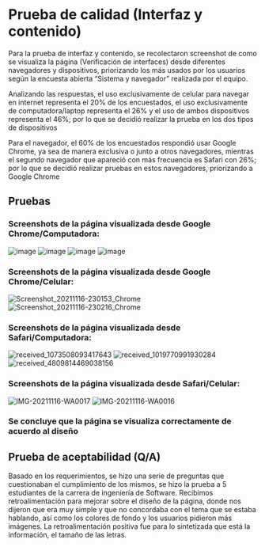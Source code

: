 # Prueba de calidad (Interfaz y contenido)

Para la prueba de interfaz y contenido, se recolectaron screenshot de como se visualiza la página (Verificación de interfaces) desde diferentes navegadores y dispositivos, priorizando los más usados por los usuarios según la encuesta abierta “Sistema y navegador” realizada por el equipo.  

Analizando las respuestas, el uso exclusivamente de celular para navegar en internet representa el 20% de los encuestados, el uso exclusivamente de computadora/laptop representa el 26% y el uso de ambos dispositivos representa el 46%; por lo que se decidió realizar la prueba en los dos tipos de dispositivos

Para el navegador, el 60% de los encuestados respondió usar Google Chrome, ya sea de manera exclusiva o junto a otros navegadores, mientras el segundo navegador que apareció con más frecuencia es Safari con 26%; por lo que se decidió realizar pruebas en estos navegadores, priorizando a Google Chrome

## Pruebas

### Screenshots de la página visualizada desde Google Chrome/Computadora:
![image](https://user-images.githubusercontent.com/92338579/142138639-671e28f7-7a35-4e2b-9d11-f203ae3181db.png) ![image](https://user-images.githubusercontent.com/92338579/142138715-faa4a5d8-76cf-43a2-ad8b-a4dba893bea2.png) ![image](https://user-images.githubusercontent.com/92338579/142139406-e286c2b5-910d-4d46-b7bb-3ba1fbeb7feb.png) ![image](https://user-images.githubusercontent.com/92338579/142139654-cef03c15-fdb2-4f3a-991b-166586ab74b0.png)


### Screenshots de la página visualizada desde Google Chrome/Celular:
![Screenshot_20211116-230153_Chrome](https://user-images.githubusercontent.com/92338579/142139709-be0f8902-7240-48b3-9ff0-07520ba95675.jpg) ![Screenshot_20211116-230216_Chrome](https://user-images.githubusercontent.com/92338579/142139756-aeca3607-77a3-4799-9b9b-212b73acb41c.jpg)

### Screenshots de la página visualizada desde Safari/Computadora:
![received_1073508093417643](https://user-images.githubusercontent.com/92338579/142250170-c50aeb00-7117-4024-857e-2532eb7dc8f1.jpg) ![received_1019770991930284](https://user-images.githubusercontent.com/92338579/142250182-fe22053f-66c0-43ce-ab0a-aa516140b53e.jpg) ![received_4809814469038156](https://user-images.githubusercontent.com/92338579/142250193-8b6a3fd6-b68e-443e-9b64-9c536f828d66.jpg)


### Screenshots de la página visualizada desde Safari/Celular:
![IMG-20211116-WA0017](https://user-images.githubusercontent.com/92338579/142246743-aff27b6b-d476-4c24-85e6-a4face761830.jpg) ![IMG-20211116-WA0016](https://user-images.githubusercontent.com/92338579/142246756-5f840bcf-e134-4f93-bcf5-5c29511c0b14.jpg)



### Se concluye que la página se visualiza correctamente de acuerdo al diseño

## Prueba de aceptabilidad (Q/A)
Basado en los requerimientos, se hizo una serie de preguntas que cuestionaban el cumplimiento de los mismos, se hizo la prueba
a 5 estudiantes de la carrera de ingeniería de Software.
Recibimos retroalimentación para mejorar sobre el diseño de la página, donde nos dijeron que era muy simple y que no concordaba con el tema
que se estaba hablando, así como los colores de fondo y los usuarios pidieron más imágenes.
La retroalimentación positiva fue para lo sintetizada que está la información, el tamaño de las letras.


